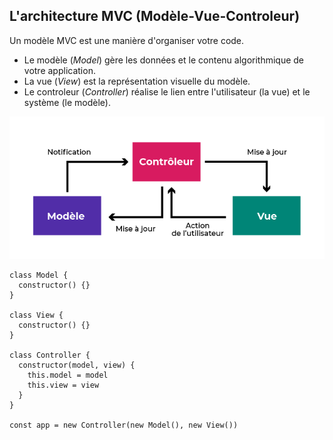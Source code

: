 <h2> L'architecture MVC (Modèle-Vue-Controleur) </h2>

Un modèle MVC est une manière d'organiser votre code.

* Le modèle (*Model*) gère les données et le contenu algorithmique de votre application.
* La vue (*View*) est la représentation visuelle du modèle.
* Le controleur (*Controller*) réalise le lien entre l'utilisateur (la vue) et le système (le modèle).

![MVC](MVC.png "MVC")

```
class Model {
  constructor() {}
}

class View {
  constructor() {}
}

class Controller {
  constructor(model, view) {
    this.model = model
    this.view = view
  }
}

const app = new Controller(new Model(), new View())
```